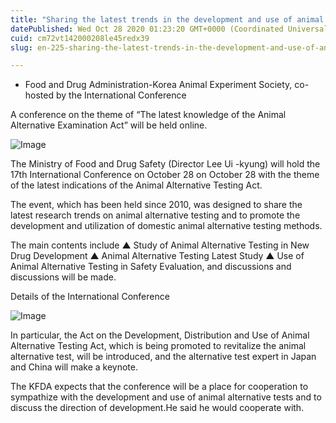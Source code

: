 ```yaml
---
title: "Sharing the latest trends in the development and use of animal alternative testing methods"
datePublished: Wed Oct 28 2020 01:23:20 GMT+0000 (Coordinated Universal Time)
cuid: cm72vt142000208le45redx39
slug: en-225-sharing-the-latest-trends-in-the-development-and-use-of-animal-alternative-testing-methods

---
```



- Food and Drug Administration-Korea Animal Experiment Society, co-hosted by the International Conference

A conference on the theme of “The latest knowledge of the Animal Alternative Examination Act” will be held online.

![Image](https://cdn.hashnode.com/res/hashnode/image/upload/v1739423437302/595ab335-c1e4-4426-9634-8e812db1ca63.jpeg)

The Ministry of Food and Drug Safety (Director Lee Ui -kyung) will hold the 17th International Conference on October 28 on October 28 with the theme of the latest indications of the Animal Alternative Testing Act.

The event, which has been held since 2010, was designed to share the latest research trends on animal alternative testing and to promote the development and utilization of domestic animal alternative testing methods.

The main contents include ▲ Study of Animal Alternative Testing in New Drug Development ▲ Animal Alternative Testing Latest Study ▲ Use of Animal Alternative Testing in Safety Evaluation, and discussions and discussions will be made.

Details of the International Conference

![Image](https://cdn.hashnode.com/res/hashnode/image/upload/v1739423439460/d42b4a85-e71e-4e7a-a9d9-f1dabafae85f.png)

In particular, the Act on the Development, Distribution and Use of Animal Alternative Testing Act, which is being promoted to revitalize the animal alternative test, will be introduced, and the alternative test expert in Japan and China will make a keynote.

The KFDA expects that the conference will be a place for cooperation to sympathize with the development and use of animal alternative tests and to discuss the direction of development.He said he would cooperate with.